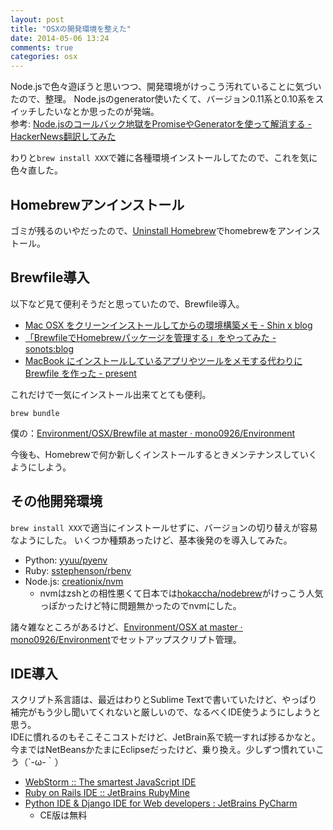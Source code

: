```yaml
---
layout: post
title: "OSXの開発環境を整えた"
date: 2014-05-06 13:24
comments: true
categories: osx
---
```


Node.jsで色々遊ぼうと思いつつ、開発環境がけっこう汚れていることに気づいたので、整理。
Node.jsのgenerator使いたくて、バージョン0.11系と0.10系をスイッチしたいなとか思ったのが発端。  
参考: [Node.jsのコールバック地獄をPromiseやGeneratorを使って解消する - HackerNews翻訳してみた](http://rdepf.hatenablog.jp/entry/2014/03/07/122337)

わりと`brew install XXX`で雑に各種環境インストールしてたので、これを気に色々直した。

## Homebrewアンインストール

ゴミが残るのいやだったので、[Uninstall Homebrew](https://gist.github.com/mxcl/1173223)でhomebrewをアンインストール。

<!-- more -->

## Brewfile導入

以下など見て便利そうだと思っていたので、Brewfile導入。

- [Mac OSX をクリーンインストールしてからの環境構築メモ - Shin x blog](http://www.1x1.jp/blog/2014/04/how-to-setup-application-on-osx.html)
- [「BrewfileでHomebrewパッケージを管理する」をやってみた - sonots:blog](http://blog.livedoor.jp/sonots/archives/35251881.html)
- [MacBook にインストールしているアプリやツールをメモする代わりに Brewfile を作った - present](http://tnakamura.hatenablog.com/entry/2014/04/29/113727)


これだけで一気にインストール出来てとても便利。

```
brew bundle
```

僕の：[Environment/OSX/Brewfile at master · mono0926/Environment](https://github.com/mono0926/Environment/blob/master/OSX/Brewfile)

今後も、Homebrewで何か新しくインストールするときメンテナンスしていくようにしよう。

## その他開発環境

`brew install XXX`で適当にインストールせずに、バージョンの切り替えが容易なようにした。
いくつか種類あったけど、基本後発のを導入してみた。

- Python: [yyuu/pyenv](https://github.com/yyuu/pyenv)
- Ruby: [sstephenson/rbenv](https://github.com/sstephenson/rbenv)
- Node.js: [creationix/nvm](https://github.com/creationix/nvm)
    - nvmはzshとの相性悪くて日本では[hokaccha/nodebrew](https://github.com/hokaccha/nodebrew)がけっこう人気っぽかったけど特に問題無かったのでnvmにした。

諸々雑なところがあるけど、[Environment/OSX at master · mono0926/Environment](https://github.com/mono0926/Environment/tree/master/OSX)でセットアップスクリプト管理。

## IDE導入

スクリプト系言語は、最近はわりとSublime Textで書いていたけど、やっぱり補完がもう少し聞いてくれないと厳しいので、なるべくIDE使うようにしようと思う。  
IDEに慣れるのもそこそこコストだけど、JetBrain系で統一すれば捗るかなと。  
今まではNetBeansかたまにEclipseだったけど、乗り換え。少しずつ慣れていこう（´-ω-｀）

- [WebStorm :: The smartest JavaScript IDE](http://www.jetbrains.com/webstorm/)
- [Ruby on Rails IDE :: JetBrains RubyMine](http://www.jetbrains.com/ruby/)
- [Python IDE & Django IDE for Web developers : JetBrains PyCharm](http://www.jetbrains.com/pycharm/)
    - CE版は無料